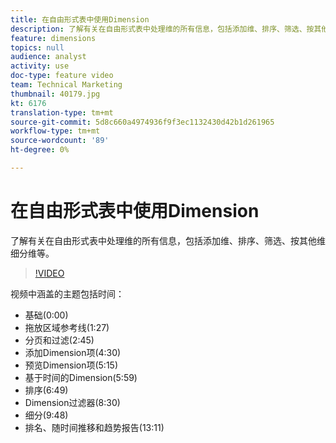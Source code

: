 ```yaml
---
title: 在自由形式表中使用Dimension
description: 了解有关在自由形式表中处理维的所有信息，包括添加维、排序、筛选、按其他维细分维等。
feature: dimensions
topics: null
audience: analyst
activity: use
doc-type: feature video
team: Technical Marketing
thumbnail: 40179.jpg
kt: 6176
translation-type: tm+mt
source-git-commit: 5d8c660a4974936f9f3ec1132430d42b1d261965
workflow-type: tm+mt
source-wordcount: '89'
ht-degree: 0%

---
```



# 在自由形式表中使用Dimension

了解有关在自由形式表中处理维的所有信息，包括添加维、排序、筛选、按其他维细分维等。

>[!VIDEO](https://video.tv.adobe.com/v/40179/?quality=12&learn=on)

视频中涵盖的主题包括时间：

* 基础(0:00)
* 拖放区域参考线(1:27)
* 分页和过滤(2:45)
* 添加Dimension项(4:30)
* 预览Dimension项(5:15)
* 基于时间的Dimension(5:59)
* 排序(6:49)
* Dimension过滤器(8:30)
* 细分(9:48)
* 排名、随时间推移和趋势报告(13:11)
